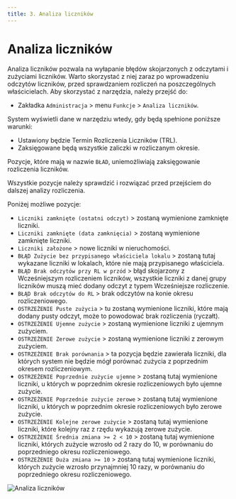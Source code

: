 ```yaml
---
title: 3. Analiza liczników
---
```


# Analiza liczników

Analiza liczników pozwala na wyłapanie błędów skojarzonych z odczytami i zużyciami liczników. Warto skorzystać z niej zaraz po wprowadzeniu odczytów liczników, przed sprawdzaniem rozliczeń na poszczególnych właścicielach. Aby skorzystać z narzędzia, należy przejść do:

- Zakładka `Administracja` > menu `Funkcje` > `Analiza liczników`.

System wyświetli dane w narzędziu wtedy, gdy będą spełnione poniższe warunki:
- Ustawiony będzie Termin Rozliczenia Liczników (TRL).
- Zaksięgowane będą wszystkie zaliczki w rozliczanym okresie.

Pozycje, które mają w nazwie `BŁAD`, uniemożliwiają zaksięgowanie rozliczenia liczników.

Wszystkie pozycje należy sprawdzić i rozwiązać przed przejściem do dalszej analizy rozliczenia.

Poniżej możliwe pozycje:

- `Liczniki zamknięte (ostatni odczyt)` > zostaną wymienione zamknięte liczniki.
- `Liczniki zamknięte (data zamknięcia)` > zostaną wymienione zamknięte liczniki.
- `Liczniki założone` > nowe liczniki w nieruchomości.
- `BŁĄD Zużycie bez przypisanego właściciela lokalu` > zostaną tutaj wykazane liczniki w lokalach, które nie mają przypisanego właściciela.
- `BŁĄD Brak odczytów przy RL w przód` > błąd skojarzony z Wcześniejszym rozliczeniem liczników, wszystkie liczniki z danej grupy liczników muszą mieć dodany odczyt z typem Wcześniejsze rozliczenie. 
- `BŁĄD Brak odczytów do RL` > brak odczytów na konie okresu rozliczeniowego.
- `OSTRZEŻENIE Puste zużycia` > tu zostaną wymienione liczniki, które mają dodany pusty odczyt, może to powodować brak rozliczenia (ryczałt).
- `OSTRZEŻENIE Ujemne zużycie` > zostaną wymienione liczniki z ujemnym zużyciem.
- `OSTRZEŻENIE Zerowe zużycie` > zostaną wymienione liczniki z zerowym zużyciem.
- `OSTRZEŻENIE Brak porównania` > ta pozycja będzie zawierała liczniki, dla których system nie będzie mógł porównać zużycia z poprzednim okresem rozliczeniowym.
- `OSTRZEŻENIE Poprzednie zużycie ujemne` > zostaną tutaj wymienione liczniki, u których w poprzednim okresie rozliczeniowych było ujemne zużycie.
- `OSTRZEŻENIE Poprzednie zużycie zerowe` > zostaną tutaj wymienione liczniki, u których w poprzednim okresie rozliczeniowych było zerowe zużycie.
- `OSTRZEŻENIE Kolejne zerowe zużycie` > zostaną tutaj wymienione liczniki, które kolejny raz z rzędu wykazują zerowe zużycie.
- `OSTRZEŻENIE Średnia zmiana >= 2 < 10` > zostaną tutaj wymienione liczniki, których zużycie wzrosło od 2 razy do 10, w porównaniu do poprzedniego okresu rozliczeniowego.
- `OSTRZEŻENIE Duża zmiana >= 10` > zostaną tutaj wymienione liczniki, których zużycie wzrosło przynajmniej 10 razy, w porównaniu do poprzedniego okresu rozliczeniowego.

![Analiza liczników](analizalicznikow.gif)